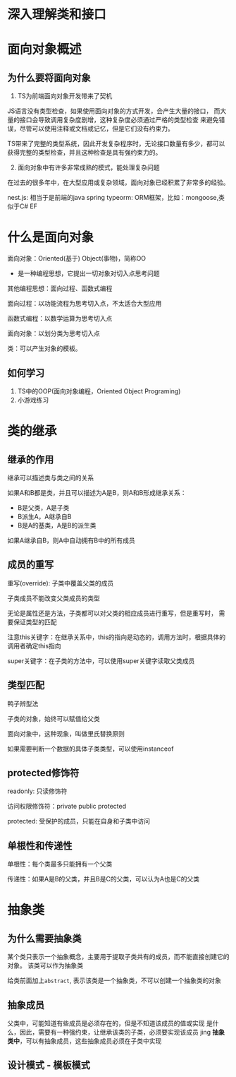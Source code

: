 # 深入理解类和接口

# 面向对象概述

## 为什么要将面向对象

1. TS为前端面向对象开发带来了契机

JS语言没有类型检查，如果使用面向对象的方式开发，会产生大量的接口，
而大量的接口会导致调用复杂度剧增，这种复杂度必须通过严格的类型检查
来避免错误，尽管可以使用注释或文档或记忆，但是它们没有约束力。

TS带来了完整的类型系统，因此开发复杂程序时，无论接口数量有多少，都可以获得完整的类型检查，并且这种检查是具有强约束力的。

2. 面向对象中有许多非常成熟的模式，能处理复杂问题

在过去的很多年中，在大型应用或复杂领域，面向对象已经积累了非常多的经验。

nest.js: 相当于是前端的java spring
typeorm: ORM框架，比如：mongoose,类似于C# EF

# 什么是面向对象

面向对象：Oriented(基于) Object(事物)，简称OO

- 是一种编程思想，它提出一切对象对切入点思考问题
  
其他编程思想：面向过程、函数式编程

面向过程：以功能流程为思考切入点，不太适合大型应用

函数式编程：以数学运算为思考切入点

面向对象：以划分类为思考切入点

类：可以产生对象的模板。

## 如何学习

1. TS中的OOP(面向对象编程，Oriented Object Programing)
2. 小游戏练习

# 类的继承

## 继承的作用

继承可以描述类与类之间的关系

如果A和B都是类，并且可以描述为A是B，则A和B形成继承关系：

- B是父类，A是子类
- B派生A，A继承自B
- B是A的基类，A是B的派生类

如果A继承自B，则A中自动拥有B中的所有成员


## 成员的重写

重写(override): 子类中覆盖父类的成员

子类成员不能改变父类成员的类型

无论是属性还是方法，子类都可以对父类的相应成员进行重写，但是重写时，
需要保证类型的匹配

注意this关键字：在继承关系中，this的指向是动态的，调用方法时，根据具体的调用者确定this指向

super关键字：在子类的方法中，可以使用super关键字读取父类成员

## 类型匹配

鸭子辨型法

子类的对象，始终可以赋值给父类

面向对象中，这种现象，叫做里氏替换原则

如果需要判断一个数据的具体子类类型，可以使用instanceof

## protected修饰符

readonly: 只读修饰符

访问权限修饰符：private public protected

protected: 受保护的成员，只能在自身和子类中访问

## 单根性和传递性

单根性：每个类最多只能拥有一个父类

传递性：如果A是B的父类，并且B是C的父类，可以认为A也是C的父类

# 抽象类

## 为什么需要抽象类   

某个类只表示一个抽象概念，主要用于提取子类共有的成员，而不能直接创建它的对象。
该类可以作为抽象类

给类前面加上```abstract```, 表示该类是一个抽象类，不可以创建一个抽象类的对象

## 抽象成员

父类中，可能知道有些成员是必须存在的，但是不知道该成员的值或实现
是什么，因此，需要有一种强约束，让继承该类的子类，必须要实现该成员
jing
**抽象类中**，可以有抽象成员，这些抽象成员必须在子类中实现

## 设计模式 - 模板模式
